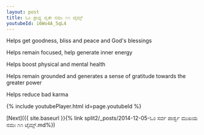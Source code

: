 ```yaml
---
layout: post
title: ಓಂ ಪ್ರಾಧ್ನ ದೃತೇ ನಮಃ ೧೧ ಟೈಮ್ಸ್
youtubeId: i6Wo4A_5qL4
---
```

 
 
Helps get goodness, bliss and peace and God's blessings
 
Helps remain focused, help generate inner energy 
 
Helps boost physical and mental health 
 
Helps remain grounded and generates a sense of gratitude towards the greater power 
 
Helps reduce bad karma
 
 
 
 


{% include youtubePlayer.html id=page.youtubeId %}
 
[Next]({{ site.baseurl }}{% link  split2/_posts/2014-12-05-ಓಂ ಸರ್ವ ಪಾರ್ಶ್ವ ಮುಖಯ ನಮಃ ೧೧ ಟೈಮ್ಸ್.md%})
 
